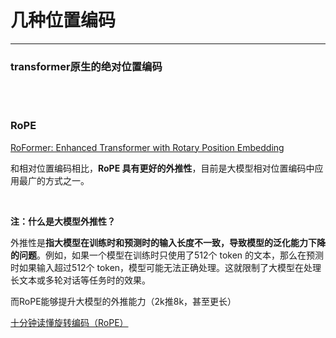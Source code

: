 # 几种位置编码

---

### transformer原生的绝对位置编码




<br>
<br>



### RoPE

[RoFormer: Enhanced Transformer with Rotary Position Embedding](https://arxiv.org/abs/2104.09864)

和相对位置编码相比，**RoPE 具有更好的外推性**，目前是大模型相对位置编码中应用最广的方式之一。

<br>

**注：什么是大模型外推性？**

外推性是**指大模型在训练时和预测时的输入长度不一致，导致模型的泛化能力下降的问题**。例如，如果一个模型在训练时只使用了512个 token 的文本，那么在预测时如果输入超过512个 token，模型可能无法正确处理。这就限制了大模型在处理长文本或多轮对话等任务时的效果。

而RoPE能够提升大模型的外推能力（2k推8k，甚至更长）


[十分钟读懂旋转编码（RoPE）](https://www.zhihu.com/tardis/zm/art/647109286?source_id=1003)
